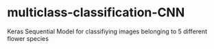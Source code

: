 # multiclass-classification-CNN
Keras Sequential Model for classifiying images belonging to 5 different flower species
